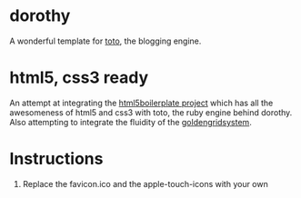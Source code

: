 dorothy
=======

A wonderful template for [toto](http://cloudhead.io/toto), the blogging engine.

html5, css3 ready
=================

An attempt at integrating the [html5boilerplate project](http://http://html5boilerplate.com/) which has all the awesomeness of html5 and css3 with toto, the ruby engine behind dorothy. Also attempting to integrate the fluidity of the [goldengridsystem](http://goldengridsystem.com).

Instructions
============
1. Replace the favicon.ico and the apple-touch-icons with your own
